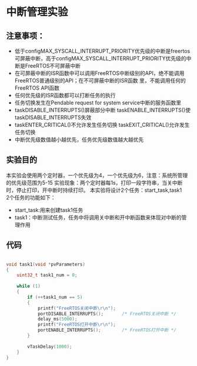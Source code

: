 # 中断管理实验
## 注意事项：
- 低于configMAX_SYSCALL_INTERRUPT_PRIORITY优先级的中断是freertos可屏蔽中断，高于configMAX_SYSCALL_INTERRUPT_PRIORITY优先级的中断是FreeRTOS不可屏蔽中断
- 在可屏蔽中断的ISR函数中可以调用FreeRTOS中断级别的API，绝不能调用FreeRTOS普通级别的API；在不可屏蔽中断的ISR函数 里，不能调用任何的FreeRTOS API函数
- 任何优先级的ISR函数都可以打断任务的执行
- 任务切换发生在Pendable request for system service中断的服务函数里
- taskDISABLE_INTERRUPTS()屏蔽部分中断 taskENABLE_INTERRUPTS()使taskDISABLE_INTERRUPTS失效
- taskENTER_CRITICAL()不允许发生任务切换 taskEXIT_CRITICAL()允许发生任务切换
- 中断优先级数值越小越优先，任务优先级数值越大越优先
## 实验目的
本实验会使用两个定时器，一个优先级为4，一个优先级为6，注意：系统所管理的优先级范围为5-15
实验现象：两个定时器每1s，打印一段字符串，当关中断时，停止打印，开中断时持续打印。
本实验将设计2个任务：start_task,task1  
2个任务的功能如下：
- start_task:用来创建task1任务
- task1：中断测试任务，任务中将调用关中断和开中断函数来体现对中断的管理作用
## 代码
```C

void task1(void *pvParameters)
{
    uint32_t task1_num = 0;
    
    while (1)
    {
        if (++task1_num == 5)
        {
            printf("FreeRTOS关闭中断\r\n");
            portDISABLE_INTERRUPTS();       /* FreeRTOS关闭中断 */
            delay_ms(5000);
            printf("FreeRTOS打开中断\r\n");
            portENABLE_INTERRUPTS();        /* FreeRTOS打开中断 */
        }
        
        vTaskDelay(1000);
    }
}
```
